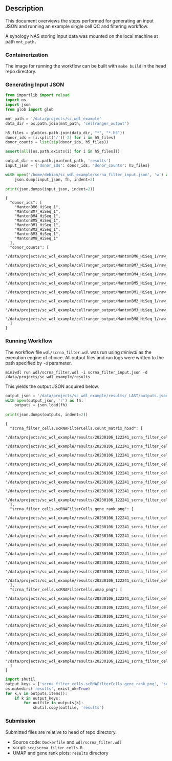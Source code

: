 ## Description

This document overviews the steps performed for generating an input JSON and running an example single cell QC and filtering workflow.

A synology NAS storing input data was mounted on the local machine at path `mnt_path.`

### Containerization

The image for running the workflow can be built with `make build` in the head repo directory.

### Generating Input JSON


```python
from importlib import reload
import os
import json
from glob import glob

mnt_path = '/data/projects/sc_wdl_example'
data_dir = os.path.join(mnt_path, 'cellranger_output')

h5_files = glob(os.path.join(data_dir, "*", "*.h5"))
donor_ids = [i.split('/')[-2] for i in h5_files]
donor_counts = list(zip(donor_ids, h5_files))
```


```python
assert(all([os.path.exists(i) for i in h5_files]))
```


```python
output_dir = os.path.join(mnt_path, 'results')
input_json = {'donor_ids': donor_ids, 'donor_counts': h5_files}

with open('/home/debian/sc_wdl_example/scrna_filter_input.json', 'w') as fh:
    json.dump(input_json, fh, indent=2)
    
print(json.dumps(input_json, indent=2))
```

    {
      "donor_ids": [
        "MantonBM6_HiSeq_1",
        "MantonBM7_HiSeq_1",
        "MantonBM4_HiSeq_1",
        "MantonBM5_HiSeq_1",
        "MantonBM1_HiSeq_1",
        "MantonBM2_HiSeq_1",
        "MantonBM3_HiSeq_1",
        "MantonBM8_HiSeq_1"
      ],
      "donor_counts": [
        "/data/projects/sc_wdl_example/cellranger_output/MantonBM6_HiSeq_1/raw_feature_bc_matrix.h5",
        "/data/projects/sc_wdl_example/cellranger_output/MantonBM7_HiSeq_1/raw_feature_bc_matrix.h5",
        "/data/projects/sc_wdl_example/cellranger_output/MantonBM4_HiSeq_1/raw_feature_bc_matrix.h5",
        "/data/projects/sc_wdl_example/cellranger_output/MantonBM5_HiSeq_1/raw_feature_bc_matrix.h5",
        "/data/projects/sc_wdl_example/cellranger_output/MantonBM1_HiSeq_1/raw_feature_bc_matrix.h5",
        "/data/projects/sc_wdl_example/cellranger_output/MantonBM2_HiSeq_1/raw_feature_bc_matrix.h5",
        "/data/projects/sc_wdl_example/cellranger_output/MantonBM3_HiSeq_1/raw_feature_bc_matrix.h5",
        "/data/projects/sc_wdl_example/cellranger_output/MantonBM8_HiSeq_1/raw_feature_bc_matrix.h5"
      ]
    }


### Running Workflow

The workflow file `wdl/scrna_filter.wdl` was run using _miniwdl_ as the execution engine of choice. All output files and run logs were written to the path specified by `-d` parameter. 

```
miniwdl run wdl/scrna_filter.wdl -i scrna_filter_input.json -d /data/projects/sc_wdl_example/results
```

This yields the output JSON acquired below.

```python
output_json = '/data/projects/sc_wdl_example/results/_LAST/outputs.json'
with open(output_json, 'r') as fh:
    outputs = json.load(fh)
    
print(json.dumps(outputs, indent=2))
```

    {
      "scrna_filter_cells.scRNAFilterCells.count_matrix_h5ad": [
        "/data/projects/sc_wdl_example/results/20230106_122241_scrna_filter_cells/out/scRNAFilterCells.count_matrix_h5ad/0/MantonBM6_HiSeq_1_counts.h5ad",
        "/data/projects/sc_wdl_example/results/20230106_122241_scrna_filter_cells/out/scRNAFilterCells.count_matrix_h5ad/1/MantonBM7_HiSeq_1_counts.h5ad",
        "/data/projects/sc_wdl_example/results/20230106_122241_scrna_filter_cells/out/scRNAFilterCells.count_matrix_h5ad/2/MantonBM4_HiSeq_1_counts.h5ad",
        "/data/projects/sc_wdl_example/results/20230106_122241_scrna_filter_cells/out/scRNAFilterCells.count_matrix_h5ad/3/MantonBM5_HiSeq_1_counts.h5ad",
        "/data/projects/sc_wdl_example/results/20230106_122241_scrna_filter_cells/out/scRNAFilterCells.count_matrix_h5ad/4/MantonBM1_HiSeq_1_counts.h5ad",
        "/data/projects/sc_wdl_example/results/20230106_122241_scrna_filter_cells/out/scRNAFilterCells.count_matrix_h5ad/5/MantonBM2_HiSeq_1_counts.h5ad",
        "/data/projects/sc_wdl_example/results/20230106_122241_scrna_filter_cells/out/scRNAFilterCells.count_matrix_h5ad/6/MantonBM3_HiSeq_1_counts.h5ad",
        "/data/projects/sc_wdl_example/results/20230106_122241_scrna_filter_cells/out/scRNAFilterCells.count_matrix_h5ad/7/MantonBM8_HiSeq_1_counts.h5ad"
      ],
      "scrna_filter_cells.scRNAFilterCells.gene_rank_png": [
        "/data/projects/sc_wdl_example/results/20230106_122241_scrna_filter_cells/out/scRNAFilterCells.gene_rank_png/0/MantonBM6_HiSeq_1_gene_ranks.png",
        "/data/projects/sc_wdl_example/results/20230106_122241_scrna_filter_cells/out/scRNAFilterCells.gene_rank_png/1/MantonBM7_HiSeq_1_gene_ranks.png",
        "/data/projects/sc_wdl_example/results/20230106_122241_scrna_filter_cells/out/scRNAFilterCells.gene_rank_png/2/MantonBM4_HiSeq_1_gene_ranks.png",
        "/data/projects/sc_wdl_example/results/20230106_122241_scrna_filter_cells/out/scRNAFilterCells.gene_rank_png/3/MantonBM5_HiSeq_1_gene_ranks.png",
        "/data/projects/sc_wdl_example/results/20230106_122241_scrna_filter_cells/out/scRNAFilterCells.gene_rank_png/4/MantonBM1_HiSeq_1_gene_ranks.png",
        "/data/projects/sc_wdl_example/results/20230106_122241_scrna_filter_cells/out/scRNAFilterCells.gene_rank_png/5/MantonBM2_HiSeq_1_gene_ranks.png",
        "/data/projects/sc_wdl_example/results/20230106_122241_scrna_filter_cells/out/scRNAFilterCells.gene_rank_png/6/MantonBM3_HiSeq_1_gene_ranks.png",
        "/data/projects/sc_wdl_example/results/20230106_122241_scrna_filter_cells/out/scRNAFilterCells.gene_rank_png/7/MantonBM8_HiSeq_1_gene_ranks.png"
      ],
      "scrna_filter_cells.scRNAFilterCells.umap_png": [
        "/data/projects/sc_wdl_example/results/20230106_122241_scrna_filter_cells/out/scRNAFilterCells.umap_png/0/MantonBM6_HiSeq_1_umap.png",
        "/data/projects/sc_wdl_example/results/20230106_122241_scrna_filter_cells/out/scRNAFilterCells.umap_png/1/MantonBM7_HiSeq_1_umap.png",
        "/data/projects/sc_wdl_example/results/20230106_122241_scrna_filter_cells/out/scRNAFilterCells.umap_png/2/MantonBM4_HiSeq_1_umap.png",
        "/data/projects/sc_wdl_example/results/20230106_122241_scrna_filter_cells/out/scRNAFilterCells.umap_png/3/MantonBM5_HiSeq_1_umap.png",
        "/data/projects/sc_wdl_example/results/20230106_122241_scrna_filter_cells/out/scRNAFilterCells.umap_png/4/MantonBM1_HiSeq_1_umap.png",
        "/data/projects/sc_wdl_example/results/20230106_122241_scrna_filter_cells/out/scRNAFilterCells.umap_png/5/MantonBM2_HiSeq_1_umap.png",
        "/data/projects/sc_wdl_example/results/20230106_122241_scrna_filter_cells/out/scRNAFilterCells.umap_png/6/MantonBM3_HiSeq_1_umap.png",
        "/data/projects/sc_wdl_example/results/20230106_122241_scrna_filter_cells/out/scRNAFilterCells.umap_png/7/MantonBM8_HiSeq_1_umap.png"
      ]
    }



```python
import shutil
output_keys = ['scrna_filter_cells.scRNAFilterCells.gene_rank_png', 'scrna_filter_cells.scRNAFilterCells.umap_png']
os.makedirs('results', exist_ok=True)
for k,v in outputs.items():
    if k in output_keys:
        for outfile in outputs[k]:
            shutil.copy(outfile, 'results')
```

### Submission

Submitted files are relative to head of repo directory.

  - Source code: `Dockerfile` and `wdl/scrna_filter.wdl`
  - script: `src/scrna_filter_cells.R`
  - UMAP and gene rank plots: `results` directory
